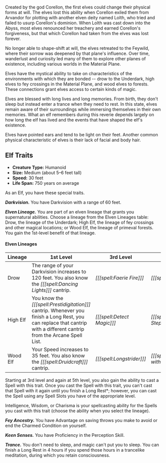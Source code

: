 Created by the god Corellon, the first elves could change their physical forms at will. The elves lost this ability when Corellon exiled them from Arvandor for plotting with another elven deity named Lolth, who tried and failed to usurp Corellon's dominion. When Lolth was cast down into the Abyss, most elves renounced her treachery and earned Corellon's forgiveness, but that which Corellon had taken from the elves was lost forever.

No longer able to shape-shift at will, the elves retreated to the Feywild, where their sorrow was deepened by that plane's influence. Over time, wanderlust and curiosity led many of them to explore other planes of existence, including various worlds in the Material Plane.

Elves have the mystical ability to take on characteristics of the environments with which they are bonded -- drow to the Underdark, high elves to fey crossings in the Material Plane, and wood elves to forests. These connections grant elves access to certain kinds of magic.

Elves are blessed with long lives and long memories. From birth, they don't sleep but instead enter a trance when they need to rest. In this state, elves remain aware of their surroundings while immersing themselves in their own memories. What an elf remembers during this reverie depends largely on how long the elf has lived and the events that have shaped the elf's existence.

Elves have pointed ears and tend to be light on their feet. Another common physical characteristic of elves is their lack of facial and body hair.

## Elf Traits

* **Creature Type:** Humanoid
* **Size:** Medium (about 5–6 feet tall)
* **Speed:** 30 feet
* **Life Span:** 750 years on average

As an Elf, you have these special traits.

***Darkvision.*** You have Darkvision with a range of 60 feet.

***Elven Lineage.*** You are part of an elven lineage that grants you supernatural abilities. Choose a lineage from the Elven Lineages table: Drow, the lineage of the Underdark; High Elf, the lineage of fey crossings and other magical locations; or Wood Elf, the lineage of primeval forests. You gain the 1st-level benefit of that lineage.

#### Elven Lineages

| Lineage  | 1st Level                                                                                                                                                               | 3rd Level                  | 5th Level                        |
|----------|-------------------------------------------------------------------------------------------------------------------------------------------------------------------------|----------------------------|----------------------------------|
| Drow     | The range of your Darkvision increases to 120 feet. You also know the _[[[spell:Dancing Lights]]]_ cantrip.                                                             | _[[[spell:Faerie Fire]]]_  | _[[[spell:Darkness]]]_           |
| High Elf | You know the _[[[spell:Prestidigitation]]]_ cantrip. Whenever you finish a Long Rest, you can replace that cantrip with a different cantrip from the Arcane Spell List. | _[[[spell:Detect Magic]]]_ | _[[[spell:Misty Step]]]_         |
| Wood Elf | Your Speed increases to 35 feet. You also know the _[[[spell:Druidcraft]]]_ cantrip.                                                                                    | _[[[spell:Longstrider]]]_  | _[[[spell:Pass without Trace]]]_ |

Starting at 3rd level and again at 5th level, you also gain the ability to cast a Spell with this trait. Once you cast the Spell with this trait, you can't cast that Spell with it again until you finish a Long Rest*; however, you can cast the Spell using any Spell Slots you have of the appropriate level.

Intelligence, Wisdom, or Charisma is your spellcasting ability for the Spells you cast with this trait (choose the ability when you select the lineage).

***Fey Ancestry.*** You have Advantage on saving throws you make to avoid or end the Charmed Condition on yourself.

***Keen Senses.*** You have Proficiency in the Perception Skill.

***Trance.*** You don't need to sleep, and magic can't put you to sleep. You can finish a Long Rest in 4 hours if you spend those hours in a trancelike meditation, during which you retain consciousness.
